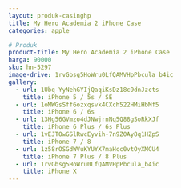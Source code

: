 ```yaml
---
layout: produk-casinghp
title: My Hero Academia 2 iPhone Case
categories: apple

# Produk
product-title: My Hero Academia 2 iPhone Case
harga: 90000
sku: hn-5297
image-drive: 1rvGbsg5HoWru0LfQAMVHpPbcula_b4ic
gallery:
  - url: 1Ubq-YyNehGYIjQaqiKsDz18c9dnJzcts
    title: iPhone 5 / 5s / SE
  - url: 1oMWGsSff6ozxqsvk4CXch522HMiHbMf5
    title: iPhone 6 / 6s
  - url: 13Hg56GVmzo4dJNwjrnNq5Q88gSoRkXJf
    title: iPhone 6 Plus / 6s Plus
  - url: 1vEJTOwGSlRwcEyvih-7n9Z0Ay8q1HZpS
    title: iPhone 7 / 8
  - url: 1z58rOSGdWVuKYUYX7maHcc0vtOyXMCU4
    title: iPhone 7 Plus / 8 Plus
  - url: 1rvGbsg5HoWru0LfQAMVHpPbcula_b4ic
    title: iPhone X
---
```

